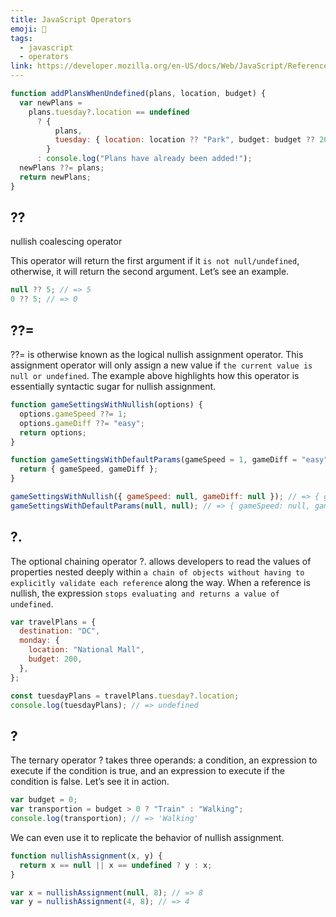 ```yaml
---
title: JavaScript Operators
emoji: 📝
tags:
  - javascript
  - operators
link: https://developer.mozilla.org/en-US/docs/Web/JavaScript/Reference/Operators
---
```


```js
function addPlansWhenUndefined(plans, location, budget) {
  var newPlans =
    plans.tuesday?.location == undefined
      ? {
          plans,
          tuesday: { location: location ?? "Park", budget: budget ?? 200 },
        }
      : console.log("Plans have already been added!");
  newPlans ??= plans;
  return newPlans;
}
```

## ??

nullish coalescing operator

This operator will return the first argument if it `is not null/undefined`, otherwise, it will return the second argument. Let’s see an example.

```js
null ?? 5; // => 5
0 ?? 5; // => 0
```

## ??=

??= is otherwise known as the logical nullish assignment operator. This assignment operator will only assign a new value if `the current value is null or undefined`. The example above highlights how this operator is essentially syntactic sugar for nullish assignment.

```js
function gameSettingsWithNullish(options) {
  options.gameSpeed ??= 1;
  options.gameDiff ??= "easy";
  return options;
}

function gameSettingsWithDefaultParams(gameSpeed = 1, gameDiff = "easy") {
  return { gameSpeed, gameDiff };
}

gameSettingsWithNullish({ gameSpeed: null, gameDiff: null }); // => { gameSpeed: 1, gameDiff: 'easy' }
gameSettingsWithDefaultParams(null, null); // => { gameSpeed: null, gameDiff: null }
```

## ?.

The optional chaining operator ?. allows developers to read the values of properties nested deeply within `a chain of objects without having to explicitly validate each reference` along the way. When a reference is nullish, the expression `stops evaluating and returns a value of undefined`.

```js
var travelPlans = {
  destination: "DC",
  monday: {
    location: "National Mall",
    budget: 200,
  },
};

const tuesdayPlans = travelPlans.tuesday?.location;
console.log(tuesdayPlans); // => undefined
```

## ?

The ternary operator ? takes three operands: a condition, an expression to execute if the condition is true, and an expression to execute if the condition is false. Let’s see it in action.

```js
var budget = 0;
var transportion = budget > 0 ? "Train" : "Walking";
console.log(transportion); // => 'Walking'
```

We can even use it to replicate the behavior of nullish assignment.

```js
function nullishAssignment(x, y) {
  return x == null || x == undefined ? y : x;
}

var x = nullishAssignment(null, 8); // => 8
var y = nullishAssignment(4, 8); // => 4
```
